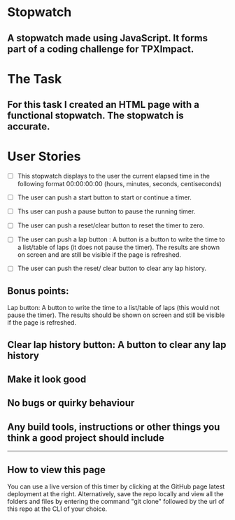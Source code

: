 # Stopwatch

## A stopwatch made using JavaScript. It forms part of a coding challenge for TPXImpact.

# The Task 

## For this task I created an HTML page with a functional stopwatch. The stopwatch is accurate.

# User Stories

- [ ] This stopwatch displays to the user the current elapsed time in the following format 00:00:00:00 (hours, minutes, seconds, centiseconds)

- [ ] The user can push a start button to start or continue a timer.


- [ ] Ths user can push a pause button to pause the running timer.


- [ ] The user can push a reset/clear button to reset the timer to zero.


- [ ] The user can push a lap button : A button is a button to write the time to a list/table of laps (it does not pause the timer). The results are shown on screen and are still be visible if the page is refreshed.


- [ ] The user can push the reset/ clear button to clear any lap history.

## Bonus points:
Lap button: A button to write the time to a list/table of laps (this would not pause the timer). The results should be shown on screen and still be visible if the page is refreshed.

## Clear lap history button: A button to clear any lap history

## Make it look good 

## No bugs or quirky behaviour

## Any build tools, instructions or other things you think a good project should include

---

## How to view this page

You can use a live version of this timer by clicking at the GitHub page latest deployment at the right.
Alternatively, save the repo locally and view all the folders and files by entering the command "git clone" followed by the url 
of this repo at the CLI of your choice.


